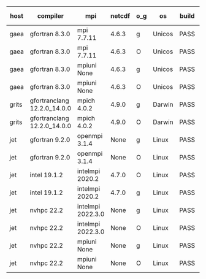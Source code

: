 

| host     | compiler                              | mpi                      | netcdf        | o_g        | os       | build       | u_pass          | u_fail          | s_pass            | s_fail            | e_pass             | e_fail             | nuopc_pass       | nuopc_fail       | artifacts link          |
|----------|---------------------------------------|--------------------------|---------------|------------|----------|-------------|-----------------|-----------------|-------------------|-------------------|--------------------|--------------------|------------------|------------------|-------------------------|
| gaea | gfortran 8.3.0 | mpi 7.7.11  | 4.6.3  | g | Unicos | PASS | None | None | None | None | None | None | None | None | <a href="https://github.com/esmf-org/esmf-test-artifacts/tree/e3e4d6537d9d695a3e6e931dcb58c5646fdd92cb/develop/gfortran/8.3.0/g/mpi/7.7.11" target="_blank">e3e4d65</a> | 
| gaea | gfortran 8.3.0 | mpi 7.7.11  | 4.6.3  | O | Unicos | PASS | None | None | None | None | None | None | None | None | <a href="https://github.com/esmf-org/esmf-test-artifacts/tree/2cc99a24ab02b572b80bd05230bc441d05eb7d34/develop/gfortran/8.3.0/O/mpi/7.7.11" target="_blank">2cc99a2</a> | 
| gaea | gfortran 8.3.0 | mpiuni None  | 4.6.3  | g | Unicos | PASS | None | None | None | None | None | None | None | None | <a href="https://github.com/esmf-org/esmf-test-artifacts/tree/e571abf45bfd39fd8011769da3785300cfad907f/develop/gfortran/8.3.0/g/mpiuni/None" target="_blank">e571abf</a> | 
| gaea | gfortran 8.3.0 | mpiuni None  | 4.6.3  | O | Unicos | PASS | None | None | None | None | None | None | None | None | <a href="https://github.com/esmf-org/esmf-test-artifacts/tree/4eba9f1431bcb52737633f56a62eab41571940c9/develop/gfortran/8.3.0/O/mpiuni/None" target="_blank">4eba9f1</a> | 
| grits | gfortranclang 12.2.0_14.0.0 | mpich 4.0.2  | 4.9.0  | g | Darwin | PASS | None | None | None | None | None | None | None | None | <a href="https://github.com/esmf-org/esmf-test-artifacts/tree/05aaf53e17dc3cf3948d058b67448b1f9bf56e8d/develop/gfortranclang/12.2.0_14.0.0/g/mpich/4.0.2" target="_blank">05aaf53</a> | 
| grits | gfortranclang 12.2.0_14.0.0 | mpich 4.0.2  | 4.9.0  | O | Darwin | PASS | 13917 | 1 | 49 | 0 | 80 | 0 | 52 | 0 | <a href="https://github.com/esmf-org/esmf-test-artifacts/tree/067e178a79c6d09fe2bcc6ff7fc4808479e03567/develop/gfortranclang/12.2.0_14.0.0/O/mpich/4.0.2" target="_blank">067e178</a> | 
| jet | gfortran 9.2.0 | openmpi 3.1.4  | None  | g | Linux | PASS | None | None | None | None | None | None | None | None | <a href="https://github.com/esmf-org/esmf-test-artifacts/tree/a709d09af428b1e7ee1edb6e71ae6dd158b5490f/develop/gfortran/9.2.0/g/openmpi/3.1.4" target="_blank">a709d09</a> | 
| jet | gfortran 9.2.0 | openmpi 3.1.4  | None  | O | Linux | PASS | None | None | None | None | None | None | None | None | <a href="https://github.com/esmf-org/esmf-test-artifacts/tree/699a810b39832da20feba432b4f3dfb146b6c8e1/develop/gfortran/9.2.0/O/openmpi/3.1.4" target="_blank">699a810</a> | 
| jet | intel 19.1.2 | intelmpi 2020.2  | 4.7.0  | O | Linux | PASS | None | None | None | None | None | None | None | None | <a href="https://github.com/esmf-org/esmf-test-artifacts/tree/9c724c22fc1926657772785782bded0f3649ffb0/develop/intel/19.1.2/O/intelmpi/2020.2" target="_blank">9c724c2</a> | 
| jet | intel 19.1.2 | intelmpi 2020.2  | 4.7.0  | g | Linux | PASS | None | None | None | None | None | None | None | None | <a href="https://github.com/esmf-org/esmf-test-artifacts/tree/47890917a3f5d114bcbf9305f1c7a04668bb1a4a/develop/intel/19.1.2/g/intelmpi/2020.2" target="_blank">4789091</a> | 
| jet | nvhpc 22.2 | intelmpi 2022.3.0  | None  | g | Linux | PASS | None | None | None | None | None | None | None | None | <a href="https://github.com/esmf-org/esmf-test-artifacts/tree/7701db8c632bed774c29be3ed9dfb4fd0f4603a0/develop/nvhpc/22.2/g/intelmpi/2022.3.0" target="_blank">7701db8</a> | 
| jet | nvhpc 22.2 | intelmpi 2022.3.0  | None  | O | Linux | PASS | None | None | None | None | None | None | None | None | <a href="https://github.com/esmf-org/esmf-test-artifacts/tree/19823b1d2be96b69a144af1ea1bd087b1358a6f1/develop/nvhpc/22.2/O/intelmpi/2022.3.0" target="_blank">19823b1</a> | 
| jet | nvhpc 22.2 | mpiuni None  | None  | g | Linux | PASS | None | None | None | None | None | None | None | None | <a href="https://github.com/esmf-org/esmf-test-artifacts/tree/dfed7ef7db0d4e2fe054c4a2ac1302dadcba5526/develop/nvhpc/22.2/g/mpiuni/None" target="_blank">dfed7ef</a> | 
| jet | nvhpc 22.2 | mpiuni None  | None  | O | Linux | PASS | None | None | None | None | None | None | None | None | <a href="https://github.com/esmf-org/esmf-test-artifacts/tree/b08147234aacab56b3bcb0ba80d2eaf3b1c43162/develop/nvhpc/22.2/O/mpiuni/None" target="_blank">b081472</a> | 

